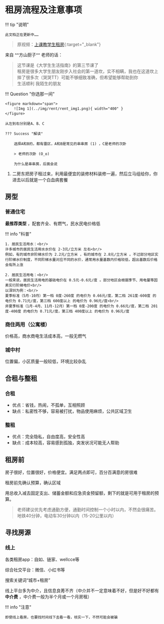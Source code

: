 # 租房流程及注意事项

!!! tip "说明"

    此文档正在更新中……

> 原视频：[上课教学生租房](https://www.bilibili.com/video/BV1auC2YvEQR/){:target="_blank"}

来自 ^^方山厨子^^ 老师的话：

> 这节课是《大学生生活指南》的第三节课了<br/>
> 租房是很多大学生朋友刚步入社会的第一道坎，实不相瞒，我也在这道坎上摔了很多次（哭哭TT）可能不够细致准确，但希望能够帮助到你<br/>
> 生活顺利 我陌生的朋友

<div class="annotate" markdown>

!!! Question "你选那一间"

    <figure markdown="span">
        ![Img 1](../img/rent/rent_img1.png){ width="400" }
    </figure>

    从左到右分别是A、B、C

    ??? Success "解读"

        选择A和B的，都有雷区，A和B是常见的串串房 (1) ，C是老师的次卧

        > 老师的次卧 (O_o)

        为什么是串串房，后面会说

</div>

1. 二房东把房子租过来，利用最便宜的装修材料装修一遍，然后立马组给你，你进去以后就是一个白血病套餐

## 房型

### 普通住宅

**最推荐类型** ，配套齐全、有燃气，民水民电价格低

!!! info "科普"

    1. 居民生活用水：<br/>
    许多城市的居民生活用水水价在 2-3元/立方米 左右<br/>
    例如，有的城市非阶梯水价为 2.2元/立方米 ，有的城市在 2.8元/立方米 。不过部分地区实行阶梯水价制度，不同阶梯水量对应不同的水价，通常用水量基数内价格较低，超出基数后价格会有所上涨

    2. 居民生活用电：<br/>
    一般来说，居民生活用电的基础电价在 0.5元-0.6元/度 。部分地区会根据季节、用电量等因素实行阶梯电价<br/>
    以深圳为例：<br/>
    夏季标准（5月-10月）第一档 0度-260度 的电价为 0.66元/度，第二档 261度-600度 的电价为 0.71元/度，第三档 600度以上 的电价为 0.96元/度<br/>
    非夏季标准（1月-4月、11月-12月）第一档 0度-200度 的电价为 0.66元/度，第二档 201度-400度 的电价为 0.71元/度，第三档 400度以上 的电价为 0.96元/度

### 商住两用（公寓楼）

价格高，商水商电生活成本高，一般无燃气

### 城中村

位置偏，小区质量一般较低，环境比较杂乱

## 合租与整租

### 合租

- 优点：省钱，热闹，不孤单，互相照顾
- 缺点：私密性不够，容易被打扰，物品使用麻烦，公共区域卫生

### 整租

- 优点：完全隐私，自由度高，安全性高
- 缺点：成本较高，容易感到孤独，突发状况可能无人帮助

## 租房前

房子很好，位置很好，价格便宜。满足两点即可，百分百满意的房很难

租房前先确认预算，确认区域

用总收入减去固定支出、储蓄金额和应急资金预留额，剩下的就是可用于租房的预算。

> 老师建议优先考虑通勤方便，通勤时间控制一个小时以内，不然会很痛苦。地铁40分钟，电动车30分钟以内（15-20公里以内）

## 寻找房源

### 线上

各类租房app：自如、链家、wellcce等

综合社交平台：微信、小红书等

搜索关键词“城市+租房”

线上平台多为中介，且信息良莠不齐（中介并不一定意味着不好，但是好不好都有 **中介费** ，中介费一般为半个月或一个月房租）

!!! info "注意"

    即使线上看房，也要找时间线下去看一看，核实一下，不然可能会被骗